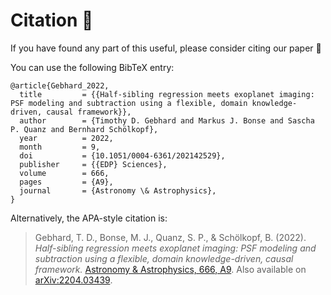 # Citation 📜

If you have found any part of this useful, please consider citing our paper 🙂

You can use the following BibTeX entry:

```
@article{Gebhard_2022,
  title         = {{Half-sibling regression meets exoplanet imaging: PSF modeling and subtraction using a flexible, domain knowledge-driven, causal framework}},
  author        = {Timothy D. Gebhard and Markus J. Bonse and Sascha P. Quanz and Bernhard Schölkopf},
  year          = 2022,
  month         = 9,
  doi           = {10.1051/0004-6361/202142529},
  publisher     = {{EDP} Sciences},
  volume        = 666,
  pages         = {A9},
  journal       = {Astronomy \& Astrophysics},
}
```

Alternatively, the APA-style citation is:

> Gebhard, T. D., Bonse, M. J., Quanz, S. P., & Schölkopf, B. (2022). *Half-sibling regression meets exoplanet imaging: PSF modeling and subtraction using a flexible, domain knowledge-driven, causal framework.* [Astronomy & Astrophysics, 666, A9](https://doi.org/10.1051/0004-6361/202142529). Also available on [arXiv:2204.03439](https://arxiv.org/abs/2204.03439).